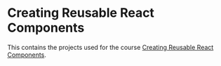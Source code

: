 # Creating Reusable React Components

This contains the projects used for the course [Creating Reusable React Components](https://app.pluralsight.com/library/courses/react-creating-reusable-components/table-of-contents).

